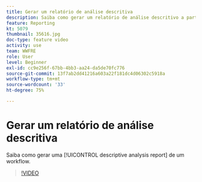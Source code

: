 ```yaml
---
title: Gerar um relatório de análise descritiva
description: Saiba como gerar um relatório de análise descritivo a partir de um fluxo de trabalho no Adobe Campaign Classic.
feature: Reporting
kt: 5079
thumbnail: 35616.jpg
doc-type: feature video
activity: use
team: WWFRE
role: User
level: Beginner
exl-id: cc9e256f-67bb-4bb3-aa24-da5de70fc776
source-git-commit: 13f7ab2dd41216a603a22f181dc4d06302c5918a
workflow-type: tm+mt
source-wordcount: '33'
ht-degree: 75%

---
```


# Gerar um relatório de análise descritiva

Saiba como gerar uma [!UICONTROL descriptive analysis report] de um workflow.

>[!VIDEO](https://video.tv.adobe.com/v/35616?quality=12&learn=on)
